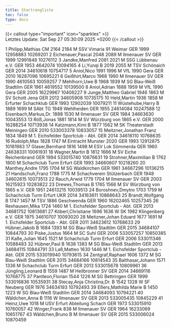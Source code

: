 ```yaml
---
title: Startrangliste
toc: false
type: docs
---
```


{{< callout type="important" icon="sparkles" >}}    
Letztes Update:  Sat Sep 27 05:30:09 2025 +0200
{{< /callout >}}

<startrangliste>
1	Philipp,Mathias	CM	2164	2184	M	SSV Vimaria 91 Weimar	GER	1999	12958883	10269201
2	Eichenauer,Pascal		2048	2089	M	Ilmenauer SV	GER	1999	12991848	10276112
3	Jandke,Manfred		2081	2021	M	SSG Lübbenau e.V.	GER	1953	4642074	10094165
4	Li,Yunqi	B	2019	2055	M	TSV Schönaich	GER	2014	34610618	10754717
5	Aniol,Nico		1991	1996	M	VfL 1990 Gera	GER	2010	16287096	10695221
6	Geißhirt,Marco		1968	1990	M	Ilmenauer SV	GER	1990	4610563	10059257
7	Mehlhorn,Uwe	B	1968	1939	M	SG Blau-Weiß Stadtilm	GER	1961	4619552	10139500
8	Aniol,Adrian		1888	1959	M	VfL 1990 Gera	GER	2005	16229967	10406227
9	Junge,Mattheo Gabriel		1946	1863	M	SV Schott Jena	GER	2012	34605908	10735175
10	Held,Martin		1936	1858	M	Erfurter Schachklub	GER	1993	12902039	10079211
11	Wüstehube,Harry	B	1889	1699	M	SAbt TG 1949 Wehlheiden	GER	1955	24614084	10247588
12	Eisenbach,Markus,Dr.		1888	1530	M	Ilmenauer SV	GER	1984	34663630	10043553
13	Röß,Jonas		1881	1814	M	SV Würzburg von 1865 e.V.	GER	2000	16288254	10713938
14	Katzmann,Kimi	B	1877	1562	M	SK Theaterstadt Meiningen	GER	2010	533003378	10833057
15	Meitzner,Jonathan Franz		1834	1849	M	1. Eichsfelder Sportclub - Abt.	GER	2014	34616110	10768635
16	Rudolph,Max		1828	1747	M	Eintracht Munster 2020	GER	1993	12912875	10181983
17	Glaser,Bernhard		1816	1498	M	ESV Lok Sömmerda	GER	1960	24638331	10061931
18	Wagner,Martin	B	1812	1666	M	SV Eiche Reichenbrand	GER	1994	533015740	10876631
19	Strohner,Maximilian	B	1762	1800	M	Schachclub Turm Erfurt	GER	1993	34660607	10218260
20	Manthey,Andre		1795	1704	M	SG Waldkirchen	GER	1961	34667296	10136215
21	Handschuh,Franz		1788	1775	M	Schachverein Stützerbach	GER	1948	34602615	10073513
22	Rauch,Arwid		1779	1704	M	Ilmenauer SV	GER	2003	16215923	10283822
23	Drewes,Thomas	B	1765	1566	M	SV Würzburg von 1865 e.V.	GER	1951	24613215	10039513
24	Boroshnev,Dmytro		1703	1759	M	Schachclub Turm Erfurt	UKR	2014	34163611	10868643
25	Brandt,Wolfgang	B	1747	1457	M	TSV 1886 Geschwenda	GER	1960	16202465	10257345
26	Rexhausen,Mika		1724	1460	M	1. Eichsfelder Sportclub - Abt.	GER	2013	34681752	10813681
27	Köberl,Christiane		1696	1636	W	SK 1982 Klingenberg e.V.	GER	1975	34610707	10093020
28	Meitzner,Johan Eduard		1677	1691	M	1. Eichsfelder Sportclub - Abt.	GER	2011	34623612	10768633
29	Hübner,Jakob	B	1684	1393	M	SG Blau-Weiß Stadtilm	GER	2015	34684107	10844793
30	Piske,Justus			1664	M	SC Suhl	GER	2006	533057257	10850385
31	Kaße,Julian		1645	1521	M	Schachclub Turm Erfurt	GER	2006	533011346	10588483
32	Hübner,Paul	B	1638	1383	M	SG Blau-Weiß Stadtilm	GER	2013	34684115	10844791
33	Laß,Matteo		1630	1446	M	1. Eichsfelder Sportclub - Abt.	GER	2015	533019940	10793615
34	Zentgraf,Raphael		1606	1372	M	SG Blau-Weiß Stadtilm	GER	2015	34684166	10814543
35	Balthasar,Johann		1571	1336	M	Schachclub Turm Erfurt	GER	2013	533015678	10809961
36	Jüngling,Leonard	B	1559	1487	M	Heilbronner SV	GER	2014	34669116	10768775
37	Pantleon,Florian		1544	1226	M	SG Bettringen	GER	1999	533016836	10535931
38	Stecay,Anja Christina,Dr.	B	1542	1328	W	SF Neuberg	GER	1976	34634193	10792493
39	Eßers,Mathilda Marie	B	1450	1223	W	SG Blau-Weiß Stadtilm	GER	2014	34684093	10794221
40	Wäldchen,Anna	B		1116	W	Ilmenauer SV	GER	2013	533005435	10845229
41	Heinz,Uwe			1018	M	USV Erfurt Abteilung Schach	GER	1973	533015910	10760057
42	Winger,Frank			838	M	Ilmenauer SV	GER	1964	16233069	10651767
43	Wäldchen,Bruno	B			M	Ilmenauer SV	GER	2015	533006024	10870459
</startrangliste>
